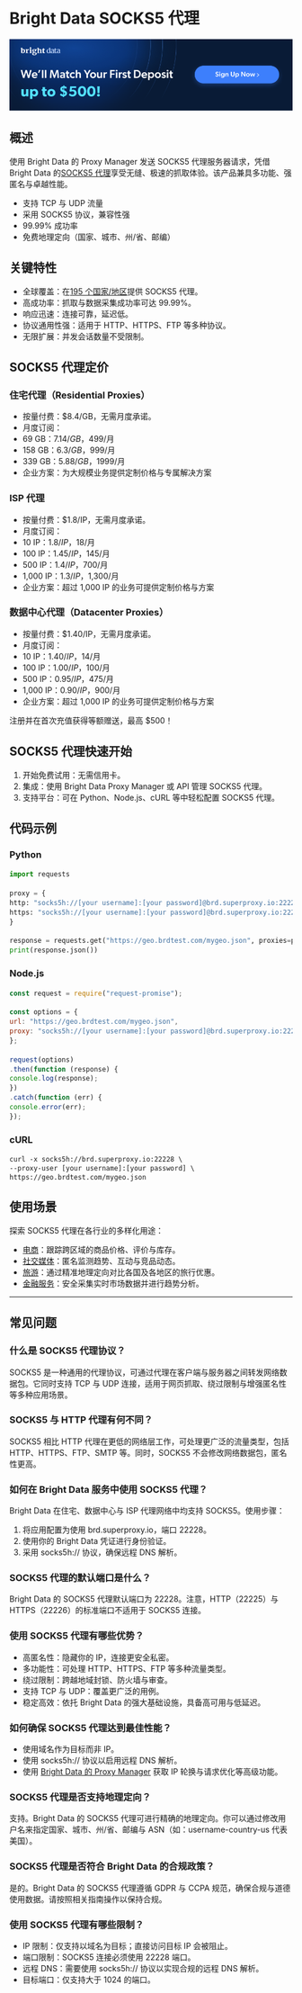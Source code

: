 # Bright Data SOCKS5 代理

[![促销](https://github.com/bright-cn/SOCKS5-Proxies/blob/main/first-deposit-banner.PNG)](https://www.bright.cn/solutions/socks5-proxies)

## 概述
使用 Bright Data 的 Proxy Manager 发送 SOCKS5 代理服务器请求，凭借 Bright Data 的[SOCKS5 代理](https://www.bright.cn/proxy-types/socks5-proxies)享受无缝、极速的抓取体验。该产品兼具多功能、强匿名与卓越性能。

- 支持 TCP 与 UDP 流量
- 采用 SOCKS5 协议，兼容性强
- 99.99% 成功率
- 免费地理定向（国家、城市、州/省、邮编）

## 关键特性
- 全球覆盖：在[195 个国家/地区](https://www.bright.cn/locations)提供 SOCKS5 代理。
- 高成功率：抓取与数据采集成功率可达 99.99%。
- 响应迅速：连接可靠，延迟低。
- 协议通用性强：适用于 HTTP、HTTPS、FTP 等多种协议。
- 无限扩展：并发会话数量不受限制。

## SOCKS5 代理定价

### 住宅代理（Residential Proxies）

- 按量付费：$8.4/GB，无需月度承诺。
- 月度订阅：
- 69 GB：$7.14/GB，$499/月
- 158 GB：$6.3/GB，$999/月
- 339 GB：$5.88/GB，$1999/月
- 企业方案：为大规模业务提供定制价格与专属解决方案

### ISP 代理

- 按量付费：$1.8/IP，无需月度承诺。
- 月度订阅：
- 10 IP：$1.8/IP，$18/月
- 100 IP：$1.45/IP，$145/月
- 500 IP：$1.4/IP，$700/月
- 1,000 IP：$1.3/IP，$1,300/月
- 企业方案：超过 1,000 IP 的业务可提供定制价格与方案

### 数据中心代理（Datacenter Proxies）

- 按量付费：$1.40/IP，无需月度承诺。
- 月度订阅：
- 10 IP：$1.40/IP，$14/月
- 100 IP：$1.00/IP，$100/月
- 500 IP：$0.95/IP，$475/月
- 1,000 IP：$0.90/IP，$900/月
- 企业方案：超过 1,000 IP 的业务可提供定制价格与方案

注册并在首次充值获得等额赠送，最高 $500！

## SOCKS5 代理快速开始
1. 开始免费试用：无需信用卡。
2. 集成：使用 Bright Data Proxy Manager 或 API 管理 SOCKS5 代理。
3. 支持平台：可在 Python、Node.js、cURL 等中轻松配置 SOCKS5 代理。

## 代码示例

### Python

```python
import requests

proxy = {
http: "socks5h://[your username]:[your password]@brd.superproxy.io:22228",
https: "socks5h://[your username]:[your password]@brd.superproxy.io:22228"
}

response = requests.get("https://geo.brdtest.com/mygeo.json", proxies=proxy)
print(response.json())
```

### Node.js

```node.js
const request = require("request-promise");

const options = {
url: "https://geo.brdtest.com/mygeo.json",
proxy: "socks5h://[your username]:[your password]@brd.superproxy.io:22228",
};

request(options)
.then(function (response) {
console.log(response);
})
.catch(function (err) {
console.error(err);
});
```

### cURL

```shell
curl -x socks5h://brd.superproxy.io:22228 \
--proxy-user [your username]:[your password] \
https://geo.brdtest.com/mygeo.json
```

## 使用场景
探索 SOCKS5 代理在各行业的多样化用途：

- [电商](https://www.bright.cn/use-cases/ecommerce)：跟踪跨区域的商品价格、评价与库存。
- [社交媒体](https://www.bright.cn/use-cases/social-media-for-marketing)：匿名监测趋势、互动与竞品动态。
- [旅游](https://www.bright.cn/use-cases/travel)：通过精准地理定向对比各国及各地区的旅行优惠。
- [金融服务](https://www.bright.cn/use-cases/financial)：安全采集实时市场数据并进行趋势分析。

---

## 常见问题

### 什么是 SOCKS5 代理协议？
SOCKS5 是一种通用的代理协议，可通过代理在客户端与服务器之间转发网络数据包。它同时支持 TCP 与 UDP 连接，适用于网页抓取、绕过限制与增强匿名性等多种应用场景。

### SOCKS5 与 HTTP 代理有何不同？
SOCKS5 相比 HTTP 代理在更低的网络层工作，可处理更广泛的流量类型，包括 HTTP、HTTPS、FTP、SMTP 等。同时，SOCKS5 不会修改网络数据包，匿名性更高。

### 如何在 Bright Data 服务中使用 SOCKS5 代理？
Bright Data 在住宅、数据中心与 ISP 代理网络中均支持 SOCKS5。使用步骤：
1. 将应用配置为使用 brd.superproxy.io，端口 22228。
2. 使用你的 Bright Data 凭证进行身份验证。
3. 采用 socks5h:// 协议，确保远程 DNS 解析。

### SOCKS5 代理的默认端口是什么？
Bright Data 的 SOCKS5 代理默认端口为 22228。注意，HTTP（22225）与 HTTPS（22226）的标准端口不适用于 SOCKS5 连接。

### 使用 SOCKS5 代理有哪些优势？
- 高匿名性：隐藏你的 IP，连接更安全私密。
- 多功能性：可处理 HTTP、HTTPS、FTP 等多种流量类型。
- 绕过限制：跨越地域封锁、防火墙与审查。
- 支持 TCP 与 UDP：覆盖更广泛的用例。
- 稳定高效：依托 Bright Data 的强大基础设施，具备高可用与低延迟。

### 如何确保 SOCKS5 代理达到最佳性能？
- 使用域名作为目标而非 IP。
- 使用 socks5h:// 协议以启用远程 DNS 解析。
- 使用 [Bright Data 的 Proxy Manager](https://www.bright.cn/products/proxy-manager) 获取 IP 轮换与请求优化等高级功能。

### SOCKS5 代理是否支持地理定向？
支持。Bright Data 的 SOCKS5 代理可进行精确的地理定向。你可以通过修改用户名来指定国家、城市、州/省、邮编与 ASN（如：username-country-us 代表美国）。

### SOCKS5 代理是否符合 Bright Data 的合规政策？
是的。Bright Data 的 SOCKS5 代理遵循 GDPR 与 CCPA 规范，确保合规与道德使用数据。请按照相关指南操作以保持合规。

### 使用 SOCKS5 代理有哪些限制？
- IP 限制：仅支持以域名为目标；直接访问目标 IP 会被阻止。
- 端口限制：SOCKS5 连接必须使用 22228 端口。
- 远程 DNS：需要使用 socks5h:// 协议以实现合规的远程 DNS 解析。
- 目标端口：仅支持大于 1024 的端口。

